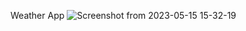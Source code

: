 Weather App
![Screenshot from 2023-05-15 15-32-19](https://github.com/BhanuPrakashBC/Weather-App/assets/125272509/372c31c4-e43b-4319-ae42-1a5324c9058b)
